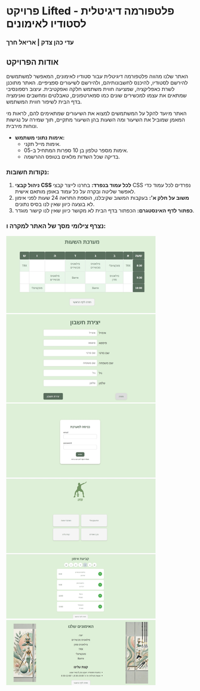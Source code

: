 # פרויקט Lifted - פלטפורמה דיגיטלית לסטודיו לאימונים

### **עדי כהן צדק | אריאל חרך**

## אודות הפרויקט

האתר שלנו מהווה פלטפורמה דיגיטלית עבור סטודיו לאימונים, המאפשר למשתמשים להירשם לסטודיו, להיכנס לחשבונותיהם, ולהירשם לשיעורים ספציפיים. האתר מתוכנן לשרת כאפליקציה, שמציעה חווית משתמש חלקה ואפקטיבית. עיצוב רספונסיבי שמתאים את עצמו למכשירים שונים כמו סמארטפונים, טאבלטים ומחשבים ואנימציה בדף הבית לשיפור חווית המשתמש.

האתר מיועד להקל על המשתמשים למצוא את השיעורים שמתאימים להם, לראות מי המאמן שמוביל את השיעור ומה השעות בהן השיעור מתקיים, תוך שמירה על נגישות ונוחות מירבית.

- **אימות נתוני משתמש:**
  - אימות מייל תקני.
  - אימות מספר טלפון בן 10 ספרות המתחיל ב-05.
  - בדיקה שכל השדות מלאים בטופס ההרשמה.


### **נקודות חשובות:**

1. **ניהול קבצי CSS לכל עמוד בנפרד:**
   בחרנו לייצר קבצי CSS נפרדים לכל עמוד כדי לאפשר שליטה ובקרה על כל עמוד באופן מותאם אישית.
2. **משוב על חלק א':**
   בעקבות המשוב שקיבלנו, הוספת התראה 24 שעות לפני אימון לא בוצעה כיוון שאין לנו בסיס נתונים.
3. **כפתור לדף האינסטגרם:**
   הכפתור בדף הבית לא מקושר כיוון שאין לנו קישור מוגדר.


### **נצרף צילומי מסך של האתר למקרה ו:**

<img src="photos_for_readme/Photo1.jpeg" alt="תיאור התמונה 1" width="400">
<img src="photos_for_readme/Photo2.jpeg" alt="תיאור התמונה 2" width="400">
<img src="photos_for_readme/Photo3.jpeg" alt="תיאור התמונה 3" width="400">
<img src="photos_for_readme/Photo4.jpeg" alt="תיאור התמונה 4" width="400">
<img src="photos_for_readme/Photo5.jpeg" alt="תיאור התמונה 5" width="400">
<img src="photos_for_readme/Photo6.jpeg" alt="תיאור התמונה 6" width="400">


